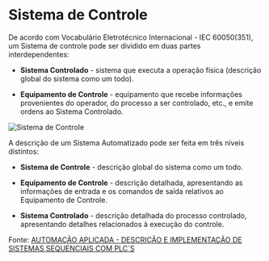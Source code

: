# Sistema de Controle

De acordo com Vocabulário Eletrotécnico Internacional - IEC 60050(351), um Sistema de controle pode ser dividido em duas partes interdependentes: 

* **Sistema Controlado** - sistema que executa a operação física (descrição global do sistema como um todo).

* **Equipamento de Controle** - equipamento que recebe informações provenientes do operador, do processo a ser controlado, etc., e emite ordens ao Sistema Controlado.

![Sistema de Controle](https://res.cloudinary.com/tm-system/image/upload/v1523757014/Untitled_Diagram_avbnmb.png)

A descrição de um Sistema Automatizado pode ser feita em três níveis distintos:

* **Sistema de Controle** - descrição global do sistema como um todo.

* **Equipamento de Controle** - descrição detalhada, apresentando as informações de entrada e os comandos de saída relativos ao Equipamento de Controle.

* **Sistema Controlado** - descrição detalhada do processo controlado, apresentando detalhes relacionados à execução do controle.

Fonte:
[AUTOMAÇÃO APLICADA - DESCRIÇÃO E IMPLEMENTAÇÃO DE SISTEMAS SEQUENCIAIS COM PLC´S](http://www.editorasaraiva.com.br/produtos/show/isbn:9788571947245/titulo:automacao-aplicada-descricao-e-implementacao-de-sistemas-sequenciais-com-plcs/)